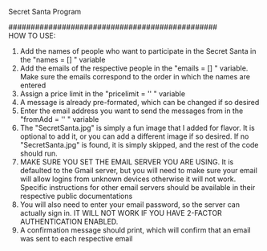 Secret Santa Program

###############################################
<br>HOW TO USE:
1. Add the names of people who want to participate in the Secret Santa in the "names = [] " variable
2. Add the emails of the respective people in the "emails = [] " variable.  Make sure the emails correspond to the order in which the names are entered
3. Assign a price limit in the "pricelimit = '' " variable
4. A message is already pre-formated, which can be changed if so desired
5. Enter the email address you want to send the messages from in the "fromAdd = '' " variable
6. The "SecretSanta.jpg" is simply a fun image that I added for flavor.  It is optional to add it, or you can add a different image if so desired.  If no "SecretSanta.jpg" is found, it is simply skipped, and the rest of the code should run.
7. MAKE SURE YOU SET THE EMAIL SERVER YOU ARE USING.  It is defaulted to the Gmail server, but you will need to make sure your email will allow logins from unknown devices otherwise it will not work.  Specific instructions for other email servers should be available in their respective public documentations
8. You will also need to enter your email password, so the server can actually sign in.  IT WILL NOT WORK IF YOU HAVE 2-FACTOR AUTHENTICATION ENABLED.
9. A confirmation message should print, which will confirm that an email was sent to each respective email

